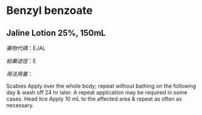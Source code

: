# Benzyl benzoate

## Jaline Lotion 25%, 150mL

*藥物代碼*：EJAL

*給藥途徑*：E

*用法用量*：

Scabies Apply over the whole body; repeat without bathing on the following day & wash off 24 hr later. A repeat application may be required in some cases. Head lice Apply 10 mL to the affected area & repeat as often as necessary.

